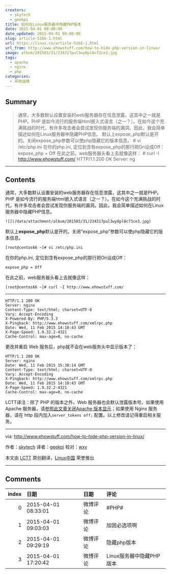 ```yaml
---
creators:
  - skytech
  - geekpi
title: 如何在Linux服务器中隐藏PHP版本
date: 2015-04-01 08:00:00
date_updated: 2015-04-01 08:00:00
slug: article-5166-1.html
url: https://linux.cn/article-5166-1.html
url_from: http://www.ehowstuff.com/how-to-hide-php-version-in-linux/
image: album/201503/31/234317pul3wy8pl8c73ce3.jpg
tags:
  - apache
  - nginx
  - php
categories:
  - 系统运维
---
```


## Summary

> 通常，大多数默认设置安装的web服务器存在信息泄露，这其中之一就是PHP。PHP 是如今流行的服务端html嵌入式语言（之一？）。在如今这个充满挑战的时代，有许多攻击者会尝试发现你服务端的漏洞。因此，我会简单描述如何在Linux服务器中隐藏PHP信息。  默认上expose_php默认是开的。关闭expose_php参数可以使php隐藏它的版本信息。 # vi /etc/php.ini  在你的php.ini, 定位到含有expose_php的那行把On设成Off： expose_php = Off  在此之前，web服务器头看上去就像这样： # curl -I http://www.ehowstuff.com/   HTTP/1.1 200 OK Server: ng

***

<!-- more -->

## Contents

通常，大多数默认设置安装的web服务器存在信息泄露，这其中之一就是PHP。PHP 是如今流行的服务端html嵌入式语言（之一？）。在如今这个充满挑战的时代，有许多攻击者会尝试发现你服务端的漏洞。因此，我会简单描述如何在Linux服务器中隐藏PHP信息。

`![](/data/attachment/album/201503/31/234317pul3wy8pl8c73ce3.jpg)`

默认上**expose\_php**默认是开的。关闭“expose\_php”参数可以使php隐藏它的版本信息。

```shell
[root@centos66 ~]# vi /etc/php.ini
```

在你的php.ini, 定位到含有expose\_php的那行把On设成Off：

```shell
expose_php = Off
```

在此之前，web服务器头看上去就像这样：

```shell
[root@centos66 ~]# curl -I http://www.ehowstuff.com/
```

---

```shell
HTTP/1.1 200 OK
Server: nginx
Content-Type: text/html; charset=UTF-8
Vary: Accept-Encoding
X-Powered-By: PHP/5.3.3
X-Pingback: http://www.ehowstuff.com/xmlrpc.php
Date: Wed, 11 Feb 2015 14:10:43 GMT
X-Page-Speed: 1.9.32.2-4321
Cache-Control: max-age=0, no-cache
```

更改并重启 Web 服务后，php就不会在web服务头中显示版本了：

```shell
HTTP/1.1 200 OK
Server: nginx
Date: Wed, 11 Feb 2015 15:38:14 GMT
Content-Type: text/html; charset=UTF-8
Vary: Accept-Encoding
X-Pingback: http://www.ehowstuff.com/xmlrpc.php
Date: Wed, 11 Feb 2015 14:10:43 GMT
X-Page-Speed: 1.9.32.2-4321
Cache-Control: max-age=0, no-cache
```

LCTT译注：除了 PHP 的版本之外，Web 服务器也会默认泄露版本号。如果使用 Apache 服务器，请[参照此文章关闭Apache 版本显示](https://linux.cn/article-3642-1.html)；如果使用 Nginx 服务器，请在 http 段内加入`server_tokens off;` 配置。以上修改请记得重启相关服务。

---

via: <http://www.ehowstuff.com/how-to-hide-php-version-in-linux/>

作者：[skytech](http://www.ehowstuff.com/author/mhstar/) 译者：[geekpi](https://github.com/geekpi) 校对：[wxy](https://github.com/wxy)

本文由 [LCTT](https://github.com/LCTT/TranslateProject) 原创翻译，[Linux中国](https://linux.cn/) 荣誉推出

***

## Comments

|   index | 日期                | 日期     | 评论                     |
|--------:|:--------------------|:---------|:-------------------------|
|       0 | 2015-04-01 08:33:01 | 微博评论 | #PHP#                    |
|       1 | 2015-04-01 09:03:03 | 微博评论 | 加固必选项啊             |
|       2 | 2015-04-01 09:29:19 | 微博评论 | 隐藏php版本              |
|       3 | 2015-04-01 17:20:42 | 微博评论 | Linux服务器中隐藏PHP版本 |
